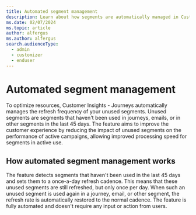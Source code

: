 ```yaml
---
title: Automated segment management
description: Learn about how segments are automatically managed in Customer Insights - Journeys.
ms.date: 02/07/2024
ms.topic: article
author: alfergus
ms.author: alfergus
search.audienceType: 
  - admin
  - customizer
  - enduser
---
```


# Automated segment management

To optimize resources, Customer Insights - Journeys automatically manages the refresh frequency of your unused segments. Unused segments are segments that haven't been used in journeys, emails, or in other segments in the last 45 days. The feature aims to improve the customer experience by reducing the impact of unused segments on the performance of active campaigns, allowing improved processing speed for segments in active use.

## How automated segment management works

The feature detects segments that haven't been used in the last 45 days and sets them to a once-a-day refresh cadence. This means that these unused segments are still refreshed, but only once per day. When such an unused segment is used again in a journey, email, or other segment, the refresh rate is automatically restored to the normal cadence. The feature is fully automated and doesn't require any input or action from users.